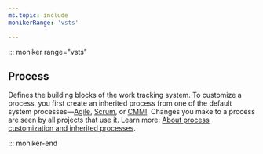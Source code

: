 ```yaml
---
ms.topic: include
monikerRange: 'vsts'

---
```

 
::: moniker range="vsts"  

## Process
Defines the building blocks of the work tracking system. To customize a process, you first create an inherited process from one of the default system processes&mdash;[Agile](/vsts/boards/work-items/guidance/agile-process.md), [Scrum](/vsts/boards/work-items/guidance/scrum-process.md), or [CMMI](/vsts/boards/work-items/guidance/cmmi-process.md). Changes you make to a process are seen by all projects that use it. Learn more: [About process customization and inherited processes](/vsts/organizations/settings/work/inheritance-process-model.md).  

::: moniker-end  